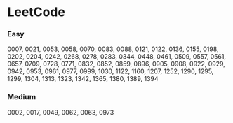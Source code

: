# LeetCode
### Easy
0007, 0021, 0053, 0058, 0070, 0083, 0088, 0121, 0122, 0136, 0155, 0198, 0202, 0204, 0242, 0268, 0278, 0283, 0344, 0448, 0461, 0509, 0557, 0561, 0657, 0709, 0728, 0771, 0832, 0852, 0859, 0896, 0905, 0908, 0922, 0929, 0942, 0953, 0961, 0977, 0999, 1030, 1122, 1160, 1207, 1252, 1290, 1295, 1299, 1304, 1313, 1323, 1342, 1365, 1380, 1389, 1394
### Medium
0002, 0017, 0049, 0062, 0063, 0973
